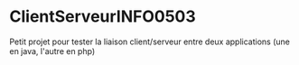 # ClientServeurINFO0503

Petit projet pour tester la liaison client/serveur entre deux applications (une en java, l'autre en php)
